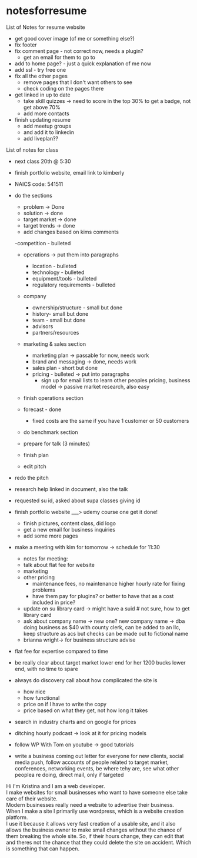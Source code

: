 # notesforresume
List of Notes for resume website

- get good cover image (of me or something else?)
- fix footer
- fix comment page - not correct now, needs a plugin? 
	- get an email for them to go to 
- add to  home page? - just a quick explanation of me now
- add ssl - try free one
- fix all the other pages
	- remove pages that I don't want others to see
	- check coding on the pages there
- get linked in up to date
	- take skill quizzes -> need to score in the top 30% to get a badge, not get above 70%
	- add more contacts
- finish updating resume
	- add meetup groups
	- and add it to linkedin
	- add liveplan??
	
List of notes for class

- next class 20th @ 5:30
- finish portfolio website, email link to kimberly
- NAICS code: 541511
- do the sections
	- problem -> Done
	- solution -> done
	- target market -> done
	- target trends -> done
	- add changes based on kims comments

	-competition - bulleted
	- operations -> put them into paragraphs
		- location - bulleted
		- technology - bulleted
		- equipment/tools - bulleted
		- regulatory requirements - bulleted
	- company
		- ownership/structure - small but done
		- history- small but done
		- team - small but done
		- advisors
		- partners/resources

	- marketing & sales section
		- marketing plan -> passable for now, needs work
		- brand and messaging ->  done, needs work
		- sales plan - short but done
		- pricing - bulleted -> put into paragraphs
			- sign up for email lists to learn other peoples pricing, business model -> passive market research, also easy
	- finish operations section
	- forecast - done
		- fixed costs are the same if you have 1 customer or 50 customers
	- do benchmark section
	- prepare for talk (3 minutes)
	- finish plan
	- edit pitch

- redo the pitch
- research help linked in document, also the talk

- requested su id, asked about supa classes giving id


- finish portfolio website  ___> udemy course one get it done!
	- finish pictures, content class, did logo
	- get a new email for business inquiries
	- add some more pages

- make a meeting with kim for tomorrow -> schedule for 11:30
	- notes for meeting:
	- talk about flat fee for website
	- marketing
	- other pricing
	 	- maintenance fees, no maintenance higher hourly rate for fixing problems 
	 	- have them pay for plugins? or better to have that as a cost included in price?
	- update on su library card -> might have a suid # not sure, how to get library card
	- ask about company name -> new one? new company name  -> dba doing business as $40 with county clerk, can be added to an llc, keep structure as acs but checks can be made out to fictional name
	- brianna wright-> for business structure advise

- flat fee for expertise compared to time
- be really clear about target market lower end for her 1200 bucks lower end, with no time to spare
- always do discovery call about how complicated the site is
	- how nice 
	- how functional 
	- price on if I have to write the copy
	- price based on what they get, not how long it takes

- search in industry charts and  on google for prices 

- ditching hourly podcast -> look at it for pricing models

- follow WP With Tom on youtube -> good tutorials

- write a business coming out letter for everyone for new clients, social media push, follow accounts of people related to target market, conferences, networking events, be where tehy are, see what other peoplea re doing, direct mail, only if targeted 


Hi I'm Kristina and I am a web developer.  
I make websites for small businesses who want to have someone else take care of their website.  
Modern businesses really need a website to advertise their business.  
When I make a site I primarily use wordpress, which is a website creation platform.  
I use it because it allows very fast creation of a usable site, and it also allows the business owner to make small changes without the chance of them breaking the whole site.  So, if their hours change, they can edit that and theres not the chance that they could delete the site on accident.  Which is something that can happen.  

